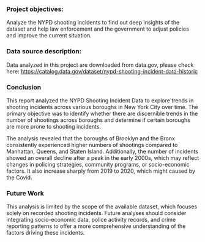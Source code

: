 ### Project objectives:
Analyze the NYPD shooting incidents to find out deep insights of the dataset and help law enforcement and the government to adjust policies and improve the current situation.


### Data source description:
Data analyzed in this project are downloaded from data.gov, please check here: https://catalog.data.gov/dataset/nypd-shooting-incident-data-historic

### Conclusion
This report analyzed the NYPD Shooting Incident Data to explore trends in shooting incidents across various boroughs in New York City over time. The primary objective was to identify whether there are discernible trends in the number of shootings across boroughs and determine if certain boroughs are more prone to shooting incidents.

The analysis revealed that the boroughs of Brooklyn and the Bronx consistently experienced higher numbers of shootings compared to Manhattan, Queens, and Staten Island. Additionally, the number of incidents showed an overall decline after a peak in the early 2000s, which may reflect changes in policing strategies, community programs, or socio-economic factors. It also increase sharply from 2019 to 2020, which might caused by the Covid.  

### Future Work
This analysis is limited by the scope of the available dataset, which focuses solely on recorded shooting incidents. Future analyses should consider integrating socio-economic data, police activity records, and crime reporting patterns to offer a more comprehensive understanding of the factors driving these incidents. 